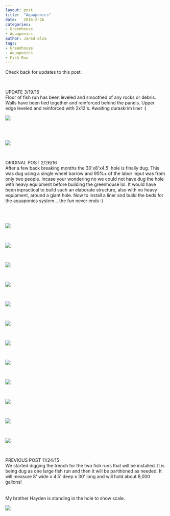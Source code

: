 ```yaml
---
layout: post
title:  "Aquaponics"
date:   2016-2-26
categories:
- Greenhouse
- Aquaponics
author: Jared Elza
tags: 
- Greenhouse
- Aquaponics
- Fish Run
---
```

Check back for updates to this post. 

<br>

UPDATE 3/19/16
<br>
Floor of fish run has been leveled and smoothed of any rocks or debris. Walls have been tied together and reinforced behind the panels. Upper edge leveled and reinforced with 2x12's. Awaiting duraskrim liner :)

[![](http://i.imgur.com/MIuE6MC.jpg)](http://i.imgur.com/MIuE6MC.jpg)

<br><br>

[![](http://i.imgur.com/o7nUSFA.jpg)](http://i.imgur.com/o7nUSFA.jpg)

<br>

ORIGINAL POST 2/26/16
<br>
After a few back breaking months the 30'x8'x4.5' hole is finally dug. This was dug using a single wheel barrow and 90%+ of the labor input was from only two people. Incase your wondering no we could not have dug the hole with heavy equipment before building the greenhouse lol. It would have been inpractical to build such an elaborate structure, also with no heavy equipment, around a giant hole. Now to install a liner and build the beds for the aquaponics system... the fun never ends :)

<br><br>

[![](http://i.imgur.com/IkXp4QBh.jpg)](http://i.imgur.com/IkXp4QB.jpg)

<br>

[![](http://i.imgur.com/i3m5ShSh.jpg)](http://i.imgur.com/i3m5ShS.jpg)

<br>

[![](http://i.imgur.com/QBaxgS5h.jpg)](http://i.imgur.com/QBaxgS5.jpg)

<br>

[![](http://i.imgur.com/Joyy3lTh.jpg)](http://i.imgur.com/Joyy3lT.jpg)

<br>

[![](http://i.imgur.com/ffTtWsCh.jpg)](http://i.imgur.com/ffTtWsC.jpg)

<br>

[![](http://i.imgur.com/uzr9umDh.jpg)](http://i.imgur.com/uzr9umD.jpg)

<br>

[![](http://i.imgur.com/IlVwwa0.jpg)](http://i.imgur.com/IlVwwa0.jpg)

<br>

[![](http://i.imgur.com/rpWVlsZ.jpg)](http://i.imgur.com/rpWVlsZ.jpg)

<br>

[![](http://i.imgur.com/rkZD54V.jpg)](http://i.imgur.com/rkZD54V.jpg)

<br>

[![](http://i.imgur.com/9iRWTyv.jpg)](http://i.imgur.com/9iRWTyv.jpg)

<br>

[![](http://i.imgur.com/xsx75I5.jpg)](http://i.imgur.com/xsx75I5.jpg)

<br>

[![](http://i.imgur.com/MK7V5tE.jpg)](http://i.imgur.com/MK7V5tE.jpg)

<br>

PREVIOUS POST 11/24/15
<br>
We started digging the trench for the two fish runs that will be installed. It is being dug as one large fish run and then it will be partitioned as needed. It will measure 8' wide x 4.5' deep x 30' long and will hold about 8,000 gallons! 
<br><br><br>
My brother Hayden is standing in the hole to show scale.

[![](http://i.imgur.com/uOSJdXQh.jpg)](http://i.imgur.com/uOSJdXQ.jpg)
